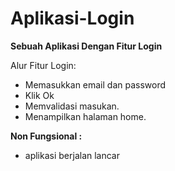 # Aplikasi-Login
**Sebuah Aplikasi Dengan Fitur Login**  

Alur Fitur Login:
- Memasukkan email dan password
- Klik Ok
- Memvalidasi masukan.
- Menampilkan halaman home.

**Non Fungsional :**
- aplikasi berjalan lancar 
